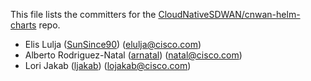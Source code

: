 This file lists the committers for the [CloudNativeSDWAN/cnwan-helm-charts](https://github.com/CloudNativeSDWAN/cnwan-helm-charts) repo.

* Elis Lulja ([SunSince90](https://github.com/SunSince90)) ([elulja@cisco.com](mailto:elulja@cisco.com))
* Alberto Rodriguez-Natal ([arnatal](https://github.com/arnatal)) ([natal@cisco.com](mailto:natal@cisco.com))
* Lori Jakab ([ljakab](https://github.com/ljakab)) ([lojakab@cisco.com](mailto:lojakab@cisco.com))
